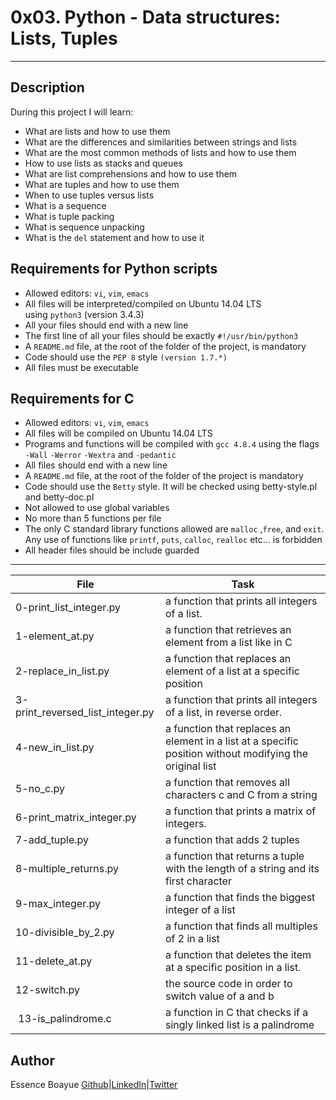 # 0x03. Python - Data structures: Lists, Tuples
---
## Description

During this project I will learn:
- What are lists and how to use them
- What are the differences and similarities between strings and lists
- What are the most common methods of lists and how to use them
- How to use lists as stacks and queues
- What are list comprehensions and how to use them
- What are tuples and how to use them
- When to use tuples versus lists
- What is a sequence
- What is tuple packing
- What is sequence unpacking
- What is the `del` statement and how to use it

## Requirements for Python scripts

- Allowed editors: `vi`, `vim`, `emacs`
- All files will be interpreted/compiled on Ubuntu 14.04 LTS using `python3` (version 3.4.3)
- All your files should end with a new line
- The first line of all your files should be exactly `#!/usr/bin/python3`
- A `README.md` file, at the root of the folder of the project, is mandatory
- Code should use the `PEP 8` style `(version 1.7.*)`
- All files must be executable

## Requirements for C

- Allowed editors: `vi`, `vim`, `emacs`
- All files will be compiled on Ubuntu 14.04 LTS
- Programs and functions will be compiled with `gcc 4.8.4` using the flags `-Wall` `-Werror` `-Wextra` and `-pedantic`
- All files should end with a new line
- A `README.md` file, at the root of the folder of the project is mandatory
- Code should use the `Betty` style. It will be checked using betty-style.pl and betty-doc.pl
- Not allowed to use global variables
- No more than 5 functions per file
- The only C standard library functions allowed are `malloc` ,`free`, and `exit`. Any use of functions like `printf`, `puts`, `calloc`, `realloc` etc… is forbidden
- All header files should be include guarded

---
File|Task
---|---
0-print_list_integer.py| a function that prints all integers of a list.
1-element_at.py| a function that retrieves an element from a list like in C
2-replace_in_list.py | a function that replaces an element of a list at a specific position
3-print_reversed_list_integer.py | a function that prints all integers of a list, in reverse order.
4-new_in_list.py | a function that replaces an element in a list at a specific position without modifying the original list
5-no_c.py | a function that removes all characters c and C from a string
 6-print_matrix_integer.py | a function that prints a matrix of integers.
7-add_tuple.py | a function that adds 2 tuples
8-multiple_returns.py | a function that returns a tuple with the length of a string and its first character
9-max_integer.py | a function that finds the biggest integer of a list
10-divisible_by_2.py | a function that finds all multiples of 2 in a list
11-delete_at.py | a function that deletes the item at a specific position in a list.
12-switch.py | the source code in order to switch value of a and b
 13-is_palindrome.c | a function in C that checks if a singly linked list is a palindrome

## Author
Essence Boayue [Github](https://github.com/eboayue)|[LinkedIn](https://www.linkedin.com/in/essenceboayue/)|[Twitter](https://twitter.com/girlsaregeeks2)
